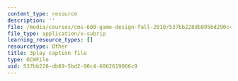 ```yaml
---
content_type: resource
description: ''
file: /media/courses/cms-608-game-design-fall-2010/537bb228db895bd290c46062619066c9_68563.vtt
file_type: application/x-subrip
learning_resource_types: []
resourcetype: Other
title: 3play caption file
type: OCWFile
uid: 537bb228-db89-5bd2-90c4-6062619066c9
---
```


